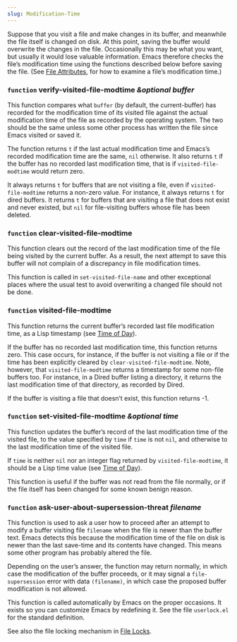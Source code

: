 ```yaml
---
slug: Modification-Time
---
```


Suppose that you visit a file and make changes in its buffer, and meanwhile the file itself is changed on disk. At this point, saving the buffer would overwrite the changes in the file. Occasionally this may be what you want, but usually it would lose valuable information. Emacs therefore checks the file’s modification time using the functions described below before saving the file. (See [File Attributes](/docs/elisp/File-Attributes), for how to examine a file’s modification time.)

### <span className="tag function">`function`</span> **verify-visited-file-modtime** *\&optional buffer*

This function compares what `buffer` (by default, the current-buffer) has recorded for the modification time of its visited file against the actual modification time of the file as recorded by the operating system. The two should be the same unless some other process has written the file since Emacs visited or saved it.

The function returns `t` if the last actual modification time and Emacs’s recorded modification time are the same, `nil` otherwise. It also returns `t` if the buffer has no recorded last modification time, that is if `visited-file-modtime` would return zero.

It always returns `t` for buffers that are not visiting a file, even if `visited-file-modtime` returns a non-zero value. For instance, it always returns `t` for dired buffers. It returns `t` for buffers that are visiting a file that does not exist and never existed, but `nil` for file-visiting buffers whose file has been deleted.

### <span className="tag function">`function`</span> **clear-visited-file-modtime**

This function clears out the record of the last modification time of the file being visited by the current buffer. As a result, the next attempt to save this buffer will not complain of a discrepancy in file modification times.

This function is called in `set-visited-file-name` and other exceptional places where the usual test to avoid overwriting a changed file should not be done.

### <span className="tag function">`function`</span> **visited-file-modtime**

This function returns the current buffer’s recorded last file modification time, as a Lisp timestamp (see [Time of Day](/docs/elisp/Time-of-Day)).

If the buffer has no recorded last modification time, this function returns zero. This case occurs, for instance, if the buffer is not visiting a file or if the time has been explicitly cleared by `clear-visited-file-modtime`. Note, however, that `visited-file-modtime` returns a timestamp for some non-file buffers too. For instance, in a Dired buffer listing a directory, it returns the last modification time of that directory, as recorded by Dired.

If the buffer is visiting a file that doesn’t exist, this function returns -1.

### <span className="tag function">`function`</span> **set-visited-file-modtime** *\&optional time*

This function updates the buffer’s record of the last modification time of the visited file, to the value specified by `time` if `time` is not `nil`, and otherwise to the last modification time of the visited file.

If `time` is neither `nil` nor an integer flag returned by `visited-file-modtime`, it should be a Lisp time value (see [Time of Day](/docs/elisp/Time-of-Day)).

This function is useful if the buffer was not read from the file normally, or if the file itself has been changed for some known benign reason.

### <span className="tag function">`function`</span> **ask-user-about-supersession-threat** *filename*

This function is used to ask a user how to proceed after an attempt to modify a buffer visiting file `filename` when the file is newer than the buffer text. Emacs detects this because the modification time of the file on disk is newer than the last save-time and its contents have changed. This means some other program has probably altered the file.

Depending on the user’s answer, the function may return normally, in which case the modification of the buffer proceeds, or it may signal a `file-supersession` error with data `(filename)`, in which case the proposed buffer modification is not allowed.

This function is called automatically by Emacs on the proper occasions. It exists so you can customize Emacs by redefining it. See the file `userlock.el` for the standard definition.

See also the file locking mechanism in [File Locks](/docs/elisp/File-Locks).
